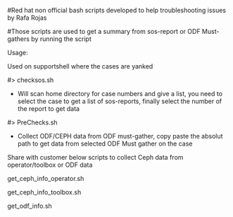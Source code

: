 #Red hat non official bash scripts developed to help troubleshooting issues by Rafa Rojas

#Those scripts are used to get a summary from sos-report or ODF Must-gathers by running the script

Usage:

Used on supportshell where the cases are yanked

#> checksos.sh
  - Will scan home directory for case numbers and give a list, you need to select the case to get a list of sos-reports, finally select the number of the report to get data

#> PreChecks.sh
  - Collect ODF/CEPH data from ODF must-gather, copy paste the absolut path to get data from selected ODF Must gather on the case


Share with customer below scripts to collect Ceph data from operator/toolbox or ODF data

get_ceph_info_operator.sh

get_ceph_info_toolbox.sh

get_odf_info.sh
